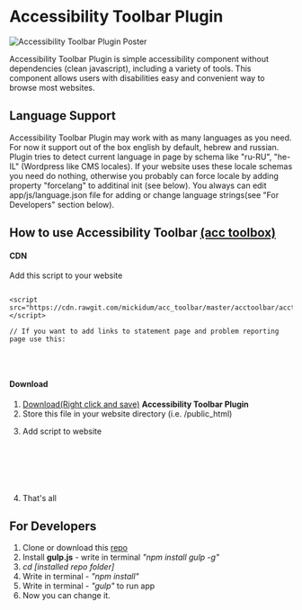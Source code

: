 <h1>Accessibility Toolbar Plugin</h1>

<p>
	<img src="https://raw.githubusercontent.com/mickidum/acc_toolbar/master/poster.jpg" alt="Accessibility Toolbar Plugin Poster">
</p>

<p>
Accessibility Toolbar Plugin is simple accessibility component without dependencies (clean javascript), including a variety of tools.
This component allows users with disabilities easy and convenient way to browse most websites.
</p>

<h2>Language Support</h2>
<p>
	Accessibility Toolbar Plugin may work with as many languages as you need. For now it support out of the box english by default, hebrew and russian. Plugin tries to detect current language in page by schema like "ru-RU", "he-IL" (Wordpress like CMS locales). If your website uses these locale schemas you need do nothing, otherwise you probably can force locale by adding property "forcelang" to additinal init (see below). You always can edit app/js/language.json file for adding or change language strings(see "For Developers" section below).
</p>

<h2>How to use Accessibility Toolbar <a href="http://webworks.ga/acc_toolbar">(acc toolbox)</a></h2>

<h4>CDN</h4>

<p>Add this script to your website</p>

<pre class="highlight">
<code>
&lt;script src="https://cdn.rawgit.com/mickidum/acc_toolbar/master/acctoolbar/acctoolbar.min.js"&gt;&lt;/script&gt;

// If you want to add links to statement page and problem reporting page use this:
<script>
	window.onload = function() {
		window.micAccessTool = new MicAccessTool({
			link: 'http://your-awesome-website.com/your-accessibility-declaration.pdf',
			contact: 'mailto:your-mail@your-awesome-website.com'
		});
	}
</script>
</code>
</pre>

<h4>Download</h4>

<ol>
	<li><a href="https://raw.githubusercontent.com/mickidum/acc_toolbar/master/acctoolbar/acctoolbar.min.js">Download(Right click and save)</a> <strong>Accessibility Toolbar Plugin</strong></li>
	<li>Store this file in your website directory (i.e. /public_html)</li>
	<li>
		<p>Add script to website</p>
	<pre class="highlight">
		<code>
			<script src="path/to/script/where/stored/acctoolbar.min.js"></script>
			<script>
			window.onload = function() {
				window.micAccessTool = new MicAccessTool({
					link: 'http://your-awesome-website.com/your-accessibility-declaration.pdf',
					contact: 'mailto:your-mail@your-awesome-website.com',
					buttonPosition: 'right', // default is 'left'
					forceLang: 'ru-RU' // default is 'en' may be 'he-IL' or 'ru-RU'
				});
			}
			</script>
		</code>
	</pre>
	</li>
	<li>That's all</li>
</ol>

<h2>For Developers</h2>

<ol>
	<li>Clone or download this <a href="{{ site.github.repository_url }}">repo</a></li>
	<li>Install <strong>gulp.js</strong> - write in terminal <em>"npm install gulp -g"</em></li>
	<li><em>cd [installed repo folder]</em></li>
	<li>Write in terminal - <em>"npm install"</em></li>
	<li>Write in terminal - <em>"gulp"</em> to run app</li>
	<li>Now you can change it.</li>
</ol>
